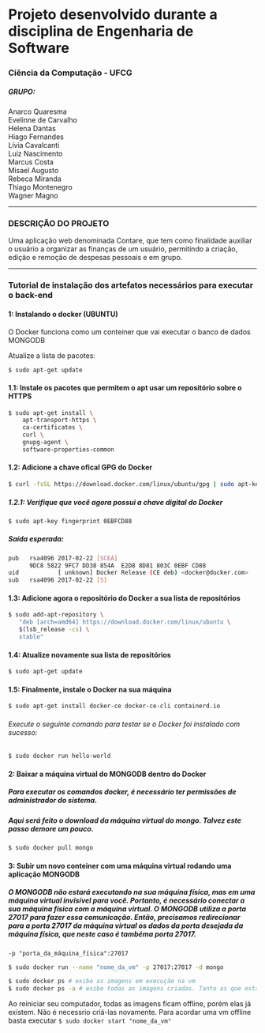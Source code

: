 # Projeto desenvolvido durante a disciplina de Engenharia de Software 
### Ciência da Computação - UFCG
##### GRUPO:
Anarco Quaresma<br>
Evelinne de Carvalho<br>
Helena Dantas<br>
Hiago Fernandes<br> 
Lívia Cavalcanti<br>
Luiz Nascimento<br>
Marcus Costa<br>
Misael Augusto<br>
Rebeca Miranda<br>
Thiago Montenegro<br>
Wagner Magno<br>

-------------------------------------------------------------------------------------

### DESCRIÇÃO DO PROJETO
Uma aplicação web denominada Contare, que tem como finalidade auxiliar o usuário a organizar as finanças de um usuário, permitindo a criação, edição e remoção de despesas pessoais e em grupo.

--------------------------------------------------------------------------------------

### Tutorial de instalação dos artefatos necessários para executar o back-end

#### 1: Instalando o docker (UBUNTU)

O Docker funciona como um conteiner que vai executar o banco de dados MONGODB

Atualize a lista de pacotes:

```sh
$ sudo apt-get update
```
#### 1.1: Instale os pacotes que permitem o apt usar um repositório sobre o HTTPS

```sh
$ sudo apt-get install \
    apt-transport-https \
    ca-certificates \
    curl \
    gnupg-agent \
    software-properties-common
```

#### 1.2: Adicione a chave ofical GPG do Docker
```sh
$ curl -fsSL https://download.docker.com/linux/ubuntu/gpg | sudo apt-key add -
```

##### 1.2.1: Verifique que você agora possui a chave digital do Docker

```sh
$ sudo apt-key fingerprint 0EBFCD88
```
##### Saída esperada:
```sh
pub   rsa4096 2017-02-22 [SCEA]
      9DC8 5822 9FC7 DD38 854A  E2D8 8D81 803C 0EBF CD88
uid           [ unknown] Docker Release (CE deb) <docker@docker.com>
sub   rsa4096 2017-02-22 [S]
```

#### 1.3: Adicione agora o repositório do Docker a sua lista de repositórios

```sh
$ sudo add-apt-repository \
   "deb [arch=amd64] https://download.docker.com/linux/ubuntu \
   $(lsb_release -cs) \
   stable"
```

#### 1.4: Atualize novamente sua lista de repositórios

```sh
$ sudo apt-get update
```

#### 1.5: Finalmente, instale o Docker na sua máquina

```sh
$ sudo apt-get install docker-ce docker-ce-cli containerd.io
```

###### Execute o seguinte comando para testar se o Docker foi instalado com sucesso:

```sh
$ sudo docker run hello-world
```

#### 2: Baixar a máquina virtual do MONGODB dentro do Docker

##### Para executar os comandos docker, é necessário ter permissões de administrador do sistema.
##### Aqui será feito o download da máquina virtual do mongo. Talvez este passo demore um pouco.

```sh
$ sudo docker pull mongo
```
#### 3: Subir um novo conteiner com uma máquina virtual rodando uma aplicação MONGODB 

##### O MONGODB não estará executando na sua máquina física, mas em uma máquina virtual invisível para você. Portanto, é necessário conectar a sua máquina física com a máquina virtual. O MONGODB utiliza a porta 27017 para fazer essa comunicação. Então, precisamos redirecionar para a porta 27017 da máquina virtual os dados da porta desejada da máquina física, que neste caso é tambéma porta 27017. 
`-p "porta_da_máquina_física":27017`
```sh
$ sudo docker run --name "nome_da_vm" -p 27017:27017 -d mongo

$ sudo docker ps # exibe as imagens em execução na vm
$ sudo docker ps -a # exibe todas as imagens criadas. Tanto as que estão online como as que estão offline
```

Ao reiniciar seu computador, todas as imagens ficam offline, porém elas já existem. Não é necessrio criá-las novamente.
Para acordar uma vm offline basta executar `$ sudo docker start "nome_da_vm"`








